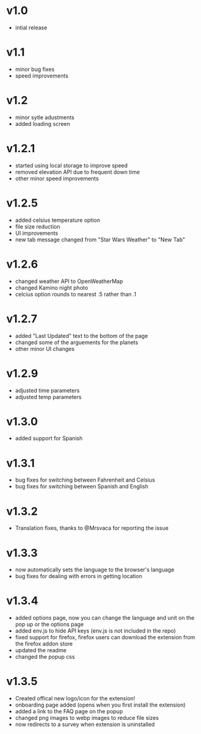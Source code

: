 # v1.0
- intial release
 
# v1.1
- minor bug fixes
- speed improvements

# v1.2
- minor sytle adustments
- added loading screen

# v1.2.1
- started using local storage to improve speed
- removed elevation API due to frequent down time
- other minor speed improvements

# v1.2.5
- added celsius temperature option
- file size reduction
- UI improvements
- new tab message changed from "Star Wars Weather" to "New Tab"

# v1.2.6
- changed weather API to OpenWeatherMap
- changed Kamino night photo
- celcius option rounds to nearest .5 rather than .1

# v1.2.7
- added "Last Updated" text to the bottom of the page
- changed some of the arguements for the planets
- other minor UI changes

# v1.2.9
- adjusted time parameters
- adjusted temp parameters

# v1.3.0 
- added support for Spanish

# v1.3.1
- bug fixes for switching between Fahrenheit and Celsius
- bug fixes for switching between Spanish and English

# v1.3.2
- Translation fixes, thanks to @Mrsvaca for reporting the issue

# v1.3.3
- now automatically sets the language to the browser's language
- bug fixes for dealing with errors in getting location

# v1.3.4
- added options page, now you can change the language and unit on the pop up or the options page
- added env.js to hide API keys (env.js is not included in the repo)
- fixed support for firefox, firefox users can download the extension from the firefox addon store 
- updated the readme
- changed the popup css

# v1.3.5
- Created offical new logo/icon for the extension!
- onboarding page added (opens when you first install the extension)
- added a link to the FAQ page on the popup
- changed png images to webp images to reduce file sizes
- now redirects to a survey when extension is uninstalled
